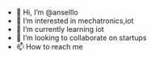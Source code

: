 - 👋 Hi, I’m @anselllo
- 👀 I’m interested in mechatronics,iot
- 🌱 I’m currently learning iot
- 💞️ I’m looking to collaborate on startups
- 📫 How to reach me 

<!---
anselllo/anselllo is a ✨ special ✨ repository because its `README.md` (this file) appears on your GitHub profile.
You can click the Preview link to take a look at your changes.
--->
